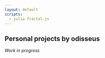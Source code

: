```yaml
---
layout: default
scripts:
  - julia-fractal.js
---
```


## Personal projects by odisseus

_Work in progress_


